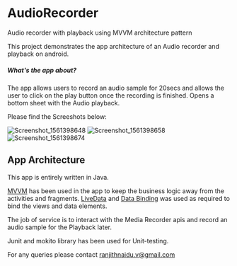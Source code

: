 # AudioRecorder

Audio recorder with playback using MVVM architecture pattern

This project demonstrates the app architecture of an Audio recorder and playback on android.
 
##### What's the app about?

The app allows users to record an audio sample for 20secs and allows the user to click on the play button once the recording is finished. Opens a bottom sheet with the Audio playback.

Please find the Screeshots below:

![Screenshot_1561398648](https://user-images.githubusercontent.com/2275562/60041491-2645c400-96ee-11e9-8c5d-7894090297c7.png)
![Screenshot_1561398658](https://user-images.githubusercontent.com/2275562/60041492-26de5a80-96ee-11e9-845e-43ece9ed560e.png)
![Screenshot_1561398674](https://user-images.githubusercontent.com/2275562/60041493-2776f100-96ee-11e9-8ee0-0a456efa0609.png)

## App Architecture

This app is entirely written in Java.

[MVVM](https://en.wikipedia.org/wiki/Model%E2%80%93view%E2%80%93viewmodel) has been used in the app to keep the business logic away from the activities and fragments. [LiveData](https://developer.android.com/topic/libraries/architecture/livedata) and [Data Binding](https://developer.android.com/topic/libraries/data-binding) was used as required to bind the views and data elements.

The job of service is to interact with the Media Recorder apis and record an audio sample for the Playback later.

Junit and mokito library has been used for Unit-testing.

For any queries please contact <ranjithnaidu.v@gmail.com>

